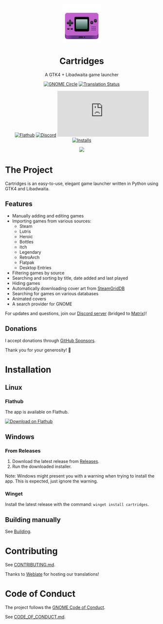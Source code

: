 
[circle-url]: https://circle.gnome.org
[circle-image]: https://circle.gnome.org/assets/button/badge.svg
[weblate-url]: https://hosted.weblate.org/engage/cartridges/
[weblate-image]: https://hosted.weblate.org/widgets/cartridges/-/cartridges/svg-badge.svg
[discord-url]: https://discord.gg/4KSFh3AmQR
[discord-image]: https://img.shields.io/discord/1088155799299313754?color=%235865F2&label=discord&logo=discord&logoColor=%23FFFFFF&style=for-the-badge
[matrix-url]: https://matrix.to/#/#cartridges:matrix.org
[matrix-image]: https://img.shields.io/matrix/cartridges:matrix.org?label=Matrix&logo=matrix&color=%230dbd8b&style=for-the-badge
[flathub-url]: https://flathub.org/apps/page.kramo.Cartridges
[flathub-image]: https://img.shields.io/flathub/v/page.kramo.Cartridges?logo=flathub&style=for-the-badge
[installs-image]: https://img.shields.io/flathub/downloads/page.kramo.Cartridges?style=for-the-badge

<div align="center">
  <img src="data/icons/hicolor/scalable/apps/page.kramo.Cartridges.svg" width="128" height="128">

  # Cartridges

  A GTK4 + Libadwaita game launcher

  [![GNOME Circle][circle-image]][circle-url]
  [![Translation Status][weblate-image]][weblate-url]

  [![Flathub][flathub-image]][flathub-url]
  [![Discord][discord-image]][discord-url]
  [![Matrix][matrix-image]][matrix-url]
  [![Installs][installs-image]][flathub-url]

  <img src="data/screenshots/1.png">
</div>

# The Project

Cartridges is an easy-to-use, elegant game launcher written in Python using GTK4 and Libadwaita.

## Features

- Manually adding and editing games
- Importing games from various sources:
  - Steam
  - Lutris
  - Heroic
  - Bottles
  - itch
  - Legendary
  - RetroArch
  - Flatpak
  - Desktop Entries
- Filtering games by source
- Searching and sorting by title, date added and last played
- Hiding games
- Automatically downloading cover art from [SteamGridDB](https://www.steamgriddb.com/)
- Searching for games on various databases
- Animated covers
- A search provider for GNOME

For updates and questions, join our [Discord server][discord-url] (bridged to [Matrix](https://matrix.to/#/#cartridges:matrix.org))!

## Donations
I accept donations through [GitHub Sponsors](https://github.com/sponsors/kra-mo).

Thank you for your generosity! 💜

# Installation

## Linux

### Flathub

The app is available on Flathub.

<a href=https://flathub.org/apps/page.kramo.Cartridges><img width='240' alt='Download on Flathub' src='https://dl.flathub.org/assets/badges/flathub-badge-en.png'/></a>

## Windows

### From Releases

1. Download the latest release from [Releases](https://github.com/kra-mo/cartridges/releases).
2. Run the downloaded installer.

Note: Windows might present you with a warning when trying to install the app. This is expected, just ignore the warning.

### Winget

Install the latest release with the command: `winget install cartridges`.

## Building manually

See [Building](https://github.com/kra-mo/cartridges/blob/main/CONTRIBUTING.md#building).

# Contributing

See [CONTRIBUTING.md](https://github.com/kra-mo/cartridges/blob/main/CONTRIBUTING.md).

Thanks to [Weblate](https://weblate.org/) for hosting our translations!

# Code of Conduct

The project follows the [GNOME Code of Conduct](https://conduct.gnome.org/).

See [CODE_OF_CONDUCT.md](https://github.com/kra-mo/cartridges/blob/main/CODE_OF_CONDUCT.md).
